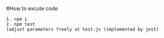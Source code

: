 
#How to excute code

```
1. npm i
2. npm test 
(adjust parameters freely at test.js (implemented by jest)
```
